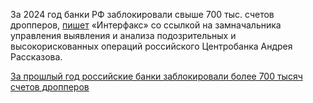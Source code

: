 <!--2025-04-11 13:02:44-->
<div class="yb">
  <div class="rss smaller1 habr"><p>За 2024 год банки РФ заблокировали свыше 700 тыс. счетов дропперов, <a href="https://www.interfax.ru/russia/1020231" rel="noopener noreferrer nofollow">пишет</a> «Интерфакс» со ссылкой на замначальника управления выявления и анализа подозрительных и высокорискованных операций российского Центробанка Андрея Рассказова.</p> <a... <br><a class="light" href="https://habr.com/ru/news/900054/?utm_source=habrahabr&utm_medium=rss&utm_campaign=900054">За прошлый год российские банки заблокировали более 700 тысяч счетов дропперов</a></div>
</div>
